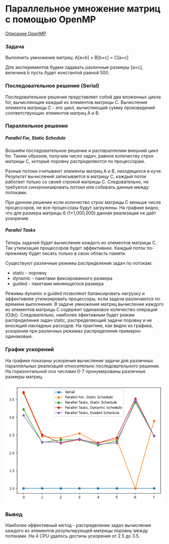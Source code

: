 # Параллельное умножение матриц с помощью OpenMP

[Описание OpenMP](http://ccfit.nsu.ru/arom/data/openmp.pdf)

### Задача
Выполнить умножение матриц: A[a×b] × B[b×c] = C[a×c]

Для экспериментов будем задавать различные размеры [a×c], величина b пусть будет
константой равной 500.

### Последовательное решение (Serial)
Последовательное решение представляет собой два вложенных цикла for, вычисляющие
каждый из элементов матрицы C. Вычисление элемента матрицы C - это цикл, вычисляющий
сумму произведений соответствующих элементов матриц A и B. 

### Параллельное решение

##### Parallel For, Static Schedule
Возьмём последовательное решение и распараллелим внешний цикл for. Таким образом,
получим число задач, равное количеству строк матрицы C, которые поровну
распределяются по процессорам.

Разные потоки считывают элементы матриц A и B, находящихся в куче. Результат
вычислений записывается в матрицу C, каждый поток работает только со своей строкой
матрицы C. Следовательно, не требуется синхронизировать потоки или собирать
данные между потоками.

При данном решении если количество строк матрицы C меньше числа процессоров,
не все процессоры будут загружены. На графике видно, что для размера матрицы 6
(1×1,000,000) данная реализация не даёт ускорения.

##### Parallel Tasks
Теперь задачей будет вычисление каждого из элементов матрицы C. Так утилизация
процессоров будет эффективнее. Каждый поток по-прежнему будет писать только
в свою область памяти.

Существуют различные режимы распределения задач по потокам:
* static - поровну
* dynamic - пакетами фиксированного размера
* guided - пакетами меняющегося размера

Режимы dynamic и guided позволяют балансировать нагрузку и эффективнее
утилизировать процессоры, если задачи различаются по времени выполнения.
В задаче умножения матриц вычисление каждого из элементов матрицы C содержит
одинаковое количество операций (O(b)). Следовательно, наиболее эфективным будет
режим распределения задач static, распределяющий задачи поровну и не вносящий
накладных расходов. На практике, как видно из графика, ускорения при различных
режимах распределения примерно одинаковые.

### График ускорений
На графике показаны ускорения вычисления задачи для различных параллельных
реализаций относительно последовательного решения. На горизонтальной оси числами
0-7 пронумерованы различные размеры матриц.

![speedup chart](./res/speedup.png)

### Вывод
Наиболее эффективный метод - распределение задач вычисления каждого из элементов
результирующей матрицы поровну между потоками. На 4 CPU удалось достичь ускорения
от 2.5 до 3.5.
